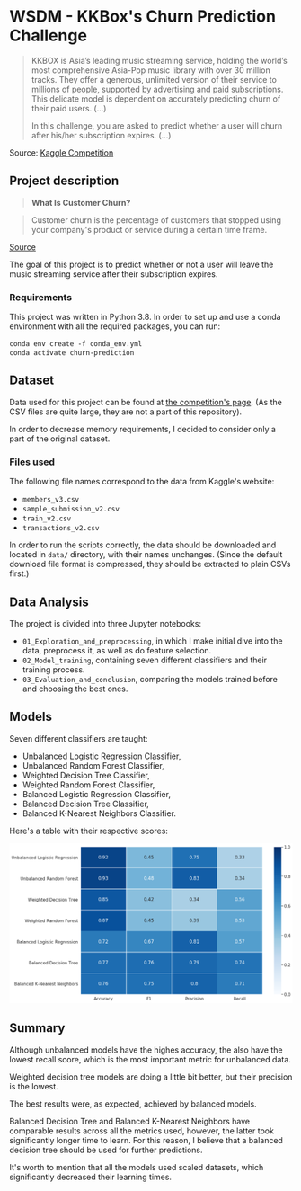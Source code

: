# WSDM - KKBox's Churn Prediction Challenge

>KKBOX is Asia’s leading music streaming service, holding the world’s most
>comprehensive Asia-Pop music library with over 30 million tracks.
>They offer a generous, unlimited version of their service to millions of
>people, supported by advertising and paid subscriptions. This delicate
>model is dependent on accurately predicting churn of their paid users. (...)
>
>In this challenge, you are asked to predict whether a user will churn
>after his/her subscription expires. (...)


Source: [Kaggle Competition](https://www.kaggle.com/c/kkbox-churn-prediction-challenge/overview)


## Project description

> **What Is Customer Churn?**

> Customer churn is the percentage of customers that stopped using your company's product or service during a certain time frame.

[Source](https://blog.hubspot.com/service/what-is-customer-churn)


The goal of this project is to predict whether or not a user
will leave the music streaming service after their subscription expires.


### Requirements

This project was written in Python 3.8. In order to set up and use a conda environment
with all the required packages, you can run:
```
conda env create -f conda_env.yml
conda activate churn-prediction
```

## Dataset

Data used for this project can be found at [the competition's page](https://www.kaggle.com/c/kkbox-churn-prediction-challenge/data).
(As the CSV files are quite large, they are not a part of this repository).

In order to decrease memory requirements, I decided to consider only a part of the original dataset.

### Files used

The following file names correspond to the data from Kaggle's website:

* `members_v3.csv`
* `sample_submission_v2.csv`
* `train_v2.csv`
* `transactions_v2.csv`

In order to run the scripts correctly, the data should be downloaded
and located in `data/` directory, with their names unchanges.
(Since the default download file format is compressed, they should be extracted
  to plain CSVs first.)


## Data Analysis

The project is divided into three Jupyter notebooks:

* `01_Exploration_and_preprocessing`, in which I make initial dive into the data, preprocess it,
as well as do feature selection.
* `02_Model_training`, containing seven different classifiers and their training process.
* `03_Evaluation_and_conclusion`, comparing the models trained before and choosing the best ones.


## Models

Seven different classifiers are taught:

* Unbalanced Logistic Regression Classifier,
* Unbalanced Random Forest Classifier,
* Weighted Decision Tree Classifier,
* Weighted Random Forest Classifier,
* Balanced Logistic Regression Classifier,
* Balanced Decision Tree Classifier,
* Balanced K-Nearest Neighbors Classifier.

Here's a table with their respective scores:

![model_results_heatmap.png](model_results_heatmap.png)

## Summary

Although unbalanced models have the highes accuracy, the also have the lowest recall score, which is the most important metric for unbalanced data.

Weighted decision tree models are doing a little bit better, but their precision is the lowest.

The best results were, as expected, achieved by balanced models.

Balanced Decision Tree and Balanced K-Nearest Neighbors have comparable results across all the metrics used, however, the latter took significantly longer time to learn. For this reason, I believe that a balanced decision tree should be used for further predictions.

It's worth to mention that all the models used scaled datasets, which significantly decreased their learning times.
